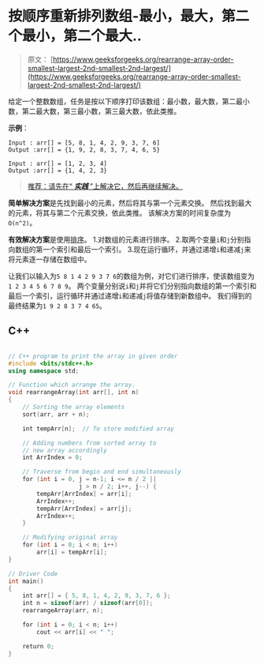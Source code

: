 # 按顺序重新排列数组-最小，最大，第二个最小，第二个最大..

> 原文： [https://www.geeksforgeeks.org/rearrange-array-order-smallest-largest-2nd-smallest-2nd-largest/](https://www.geeksforgeeks.org/rearrange-array-order-smallest-largest-2nd-smallest-2nd-largest/)

给定一个整数数组，任务是按以下顺序打印该数组：最小数，最大数，第二最小数，第二最大数，第三最小数，第三最大数，依此类推。

**示例**：

```
Input : arr[] = [5, 8, 1, 4, 2, 9, 3, 7, 6]
Output :arr[] = {1, 9, 2, 8, 3, 7, 4, 6, 5}

Input : arr[] = [1, 2, 3, 4]
Output :arr[] = {1, 4, 2, 3}

```

> [推荐：请先在“ ***实践*** ”上解决它，然后再继续解决。](https://practice.geeksforgeeks.org/problems/rearrange-the-array/0)

**简单解决方案**是先找到最小的元素，然后将其与第一个元素交换。 然后找到最大的元素，将其与第二个元素交换，依此类推。 该解决方案的时间复杂度为`O(n^2)`。

**有效解决方案**是使用[排序](https://www.geeksforgeeks.org/sorting-algorithms/)。
1.对数组的元素进行排序。
2.取两个变量`i`和`j`分别指向数组的第一个索引和最后一个索引。
3.现在运行循环，并通过递增`i`和递减`j`来将元素逐一存储在数组中。

让我们以输入为`5 8 1 4 2 9 3 7 6`的数组为例，对它们进行排序，使该数组变为`1 2 3 4 5 6 7 8 9`。 两个变量分别说`i`和`j`并将它们分别指向数组的第一个索引和最后一个索引，运行循环并通过递增`i`和递减`j`将值存储到新数组中。 我们得到的最终结果为`1 9 2 8 3 7 4 65`。

## C++ 

```cpp

// C++ program to print the array in given order 
#include <bits/stdc++.h> 
using namespace std; 

// Function which arrange the array. 
void rearrangeArray(int arr[], int n) 
{    
    // Sorting the array elements 
    sort(arr, arr + n); 

    int tempArr[n];  // To store modified array 

    // Adding numbers from sorted array to  
    // new array accordingly 
    int ArrIndex = 0; 

    // Traverse from begin and end simultaneously  
    for (int i = 0, j = n-1; i <= n / 2 ||  
                    j > n / 2; i++, j--) { 
        tempArr[ArrIndex] = arr[i]; 
        ArrIndex++; 
        tempArr[ArrIndex] = arr[j]; 
        ArrIndex++; 
    } 

    // Modifying original array 
    for (int i = 0; i < n; i++) 
        arr[i] = tempArr[i]; 
} 

// Driver Code 
int main() 
{ 
    int arr[] = { 5, 8, 1, 4, 2, 9, 3, 7, 6 }; 
    int n = sizeof(arr) / sizeof(arr[0]); 
    rearrangeArray(arr, n); 

    for (int i = 0; i < n; i++) 
        cout << arr[i] << " "; 

    return 0; 
} 

```